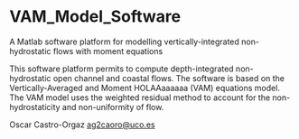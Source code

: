 # VAM_Model_Software
A Matlab software platform for modelling vertically-integrated non-hydrostatic flows with moment equations

This software platform permits to compute depth-integrated non-hydrostatic open channel and coastal flows. The software is based on the Vertically-Averaged and Moment HOLAAaaaaaa (VAM) equations model. The VAM model uses the weighted residual method to account for the non-hydrostaticity and non-uniformity of flow.  

Oscar Castro-Orgaz 
ag2caoro@uco.es

